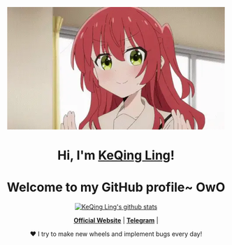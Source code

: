 <p align="center">
  <a href="https://www.qingr.tech"><img src="kita-ikuyo-rap.webp" alt="Banner"></a>
</p>

<h1 align="center">Hi, I'm <a href="https://www.qingr.moe">KeQing Ling</a>!</h1>
<h1 align="center">Welcome to my GitHub profile~ OwO</h1>

<p align="center">
  <a href="https://github.com/qingrex"><img src="https://github-readme-stats.vercel.app/api?username=qingrex&hide_border=true&show_icons=true" alt="KeQing Ling's github stats"></a>
</p>

<p align="center">
  <strong><a href="https://www.qingr.moe">Official Website</a></strong> |
  <strong><a href="https://t.me/KissKeQing">Telegram</a></strong> |

</p>

<p align="center">❤ I try to make new wheels and implement bugs every day!</p>

<!--
**edisonlee55/edisonlee55** is a ✨ _special_ ✨ repository because its `README.md` (this file) appears on your GitHub profile.

Here are some ideas to get you started:

- 🔭 I’m currently working on ...
- 🌱 I’m currently learning ...
- 👯 I’m looking to collaborate on ...
- 🤔 I’m looking for help with ...
- 💬 Ask me about ...
- 📫 How to reach me: ...
- 😄 Pronouns: ...
- ⚡ Fun fact: ...
-->

